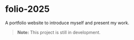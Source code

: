 # folio-2025

A portfolio website to introduce myself and present my work.

> **Note:** This project is still in development.
